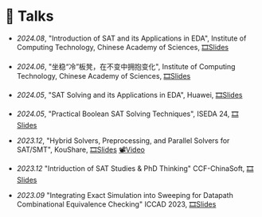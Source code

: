 # 💬 Talks

- *2024.08*,
"Introduction of SAT and its Applications in EDA",
Institute of Computing Technology, Chinese Academy of Sciences,
[🎞️Slides](https://drive.google.com/file/d/1tc0NuzxFKerDiG4Gwvwpt3ioOzxbb8Yl/view?usp=drive_link)


- *2024.06*,
"坐稳“冷”板凳，在不变中拥抱变化",
Institute of Computing Technology, Chinese Academy of Sciences,
[🎞️Slides](https://drive.google.com/file/d/1K1ys-Rm6M869t1jrY0nvjZghg6EE1lD1/view?usp=drive_link)


- *2024.05*,
"SAT Solving and its Applications in EDA",
Huawei,
[🎞️Slides](https://drive.google.com/file/d/11aES8RAHj51R6ZapxCq8RQ7cquij_MTI/view?usp=drive_link)

- *2024.05*, 
"Practical Boolean SAT Solving Techniques", 
ISEDA 24,
[🎞️Slides](https://drive.google.com/file/d/1Mof18xxn7wczmYeJp5pyLyFnpfgKsiwR/view?usp=drive_link)

- *2023.12*,
"Hybrid Solvers, Preprocessing, and Parallel Solvers for SAT/SMT",
KouShare,
[🎞️Slides](https://drive.google.com/file/d/1WtbYNH2ZF07p5ioMRNjpbzQUTDIbQ-pG/view?usp=drive_link)
[📽️Video](https://www.koushare.com/live/details/22342)


- *2023.12*
"Intriduction of SAT Studies & PhD Thinking"
CCF-ChinaSoft,
[🎞️Slides](https://drive.google.com/file/d/1i6R6hykgvhTFbf5XybWMTJdaQ7CFCEas/view?usp=sharing)


- *2023.09*
"Integrating Exact Simulation into Sweeping for Datapath Combinational Equivalence Checking"
ICCAD 2023,
[🎞️Slides](https://drive.google.com/file/d/1vJ_Q3LIeM3Jc6p4y0qYMhP1NtkXqzFWV/view?usp=sharing)